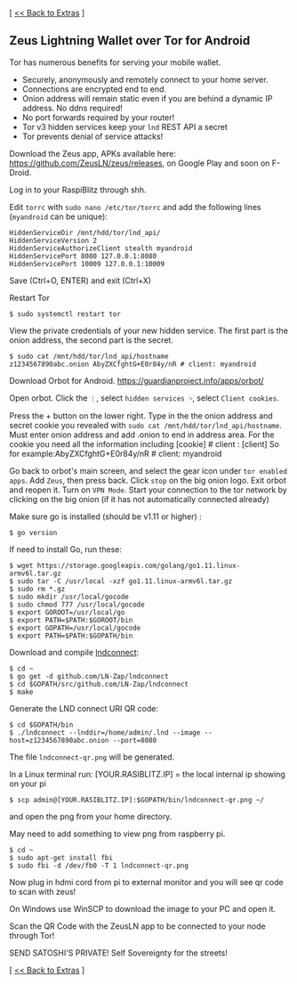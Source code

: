 [ [<< Back to Extras](https://github.com/seth586/guides/blob/master/FreeNAS/extras.md) ]

## Zeus Lightning Wallet over Tor for Android

Tor has numerous benefits for serving your mobile wallet. 
* Securely, anonymously and remotely connect to your home server. 
* Connections are encrypted end to end.
* Onion address will remain static even if you are behind a dynamic IP address. No ddns required!
* No port forwards required by your router! 
* Tor v3 hidden services keep your `lnd` REST API a secret 
* Tor prevents denial of service attacks!

Download the Zeus app, APKs available here: https://github.com/ZeusLN/zeus/releases, 
on Google Play and soon on F-Droid.

Log in to your RaspiBlitz through shh.

Edit `torrc` with `sudo nano /etc/tor/torrc` and add the following lines (`myandroid` can be unique):
```
HiddenServiceDir /mnt/hdd/tor/lnd_api/
HiddenServiceVersion 2
HiddenServiceAuthorizeClient stealth myandroid
HiddenServicePort 8080 127.0.0.1:8080
HiddenServicePort 10009 127.0.0.1:10009
```
Save (Ctrl+O, ENTER) and exit (Ctrl+X)

Restart Tor 
```
$ sudo systemctl restart tor
```

View the private credentials of your new hidden service. The first part is the onion address, the second part is the secret.
```
$ sudo cat /mnt/hdd/tor/lnd_api/hostname
z1234567890abc.onion AbyZXCfghtG+E0r84y/nR # client: myandroid
```

Download Orbot for Android. https://guardianproject.info/apps/orbot/

Open orbot. Click the `⋮`, select `hidden services ˃`, select `Client cookies`.

Press the + button on the lower right. Type in the the onion address and secret cookie you revealed with `sudo cat /mnt/hdd/tor/lnd_api/hostname`. Must enter onion address and add .onion to end in address area. For the cookie you
need all the information including [cookie] # client : [client] So for example:AbyZXCfghtG+E0r84y/nR # client: myandroid

Go back to orbot's main screen, and select the gear icon under `tor enabled apps`. Add `Zeus`, then press back. Click `stop` on the big onion logo. Exit orbot and reopen it. Turn on `VPN Mode`. Start your connection to the tor network by clicking on the big onion (if it has not automatically connected already)


Make sure go is installed (should be v1.11 or higher) :  
```
$ go version 
```
If need to install Go, run these:

```
$ wget https://storage.googleapis.com/golang/go1.11.linux-armv6l.tar.gz
$ sudo tar -C /usr/local -xzf go1.11.linux-armv6l.tar.gz
$ sudo rm *.gz
$ sudo mkdir /usr/local/gocode
$ sudo chmod 777 /usr/local/gocode
$ export GOROOT=/usr/local/go
$ export PATH=$PATH:$GOROOT/bin
$ export GOPATH=/usr/local/gocode
$ export PATH=$PATH:$GOPATH/bin
```

Download and compile [lndconnect](https://github.com/LN-Zap/lndconnect):
```
$ cd ~
$ go get -d github.com/LN-Zap/lndconnect
$ cd $GOPATH/src/github.com/LN-Zap/lndconnect
$ make
```
Generate the LND connect URI QR code:  
```
$ cd $GOPATH/bin
$ ./lndconnect --lnddir=/home/admin/.lnd --image --host=z1234567890abc.onion --port=8080
```
The file `lndconnect-qr.png` will be generated.   
  
In a Linux terminal run: [YOUR.RASIBLITZ.IP] = the local internal ip showing on your pi
``` 
$ scp admin@[YOUR.RASIBLITZ.IP]:$GOPATH/bin/lndconnect-qr.png ~/
```
and open the png from your home directory.  


May need to add something to view png from raspberry pi.
```
$ cd ~ 
$ sudo apt-get install fbi
$ sudo fbi -d /dev/fb0 -T 1 lndconnect-qr.png
```
Now plug in hdmi cord from pi to external monitor and you will see qr code to scan with zeus!

On Windows use WinSCP to download the image to your PC and open it.

Scan the QR Code with the ZeusLN app to be connected to your node through Tor!

SEND SATOSHI'S PRIVATE! Self Sovereignty for the streets!


[ [<< Back to Extras](https://github.com/seth586/guides/blob/master/FreeNAS/extras.md) ]
